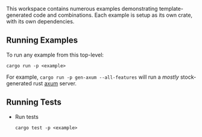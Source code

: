 This workspace contains numerous examples demonstrating template-generated
code and combinations. Each example is setup as its own crate, with its own
dependencies.

## Running Examples

To run any example from this top-level:

```console
cargo run -p <example>
```

For example, `cargo run -p gen-axum --all-features` will run a *mostly*
stock-generated rust [axum][axum] server.

## Running Tests

- Run tests

  ```console
  cargo test -p <example>
  ```

[axum]: https://docs.rs/axum/latest/axum/
